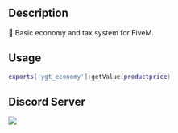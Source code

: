 ## Description
💸 Basic economy and tax system for FiveM.

## Usage
```lua 
exports['ygt_economy']:getValue(productprice)
```

## Discord Server
<a href="https://discord.gg/CCExrpU"><img src="https://invidget.switchblade.xyz/765378158043332618"/></a>